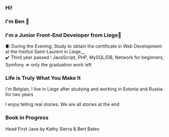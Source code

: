 ### Hi!
### I'm Ben :chestnut:
### I'm a Junior Front-End Developer from Liege👋

:waxing_crescent_moon: During the Evening: Study to obtain the certificate in Web Development at the Institut Saint-Laurent in Liege__  
:heavy_check_mark: Third year passed ! JavaScript, PHP, MySQL/DB, Network for beginners, Symfony => only the graduation work left 



###  Life is Truly What You Make It
I'm Belgian, I live in Liege after studying and working in Estonia and Russia for two years

I enjoy telling real stories: We are all stories at the end

### Book in Progress
Head First Java by Kathy Sierra & Bert Bates


<!--
**BenoitMayeur/BenoitMayeur** is a ✨ _special_ ✨ repository because its `README.md` (this file) appears on your GitHub profile.

Here are some ideas to get you started:

- 🔭 I’m currently working on ...
- 🌱 I’m currently learning ...
- 👯 I’m looking to collaborate on ...
- 🤔 I’m looking for help with ...
- 💬 Ask me about ...
- 📫 How to reach me: ...
- 😄 Pronouns: ...
- ⚡ Fun fact: ...
-->
